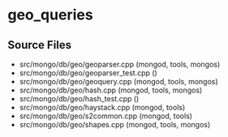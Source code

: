 # geo\_queries

## Source Files

- src/mongo/db/geo/geoparser.cpp   (mongod, tools, mongos)
- src/mongo/db/geo/geoparser\_test.cpp   ()
- src/mongo/db/geo/geoquery.cpp   (mongod, tools, mongos)
- src/mongo/db/geo/hash.cpp   (mongod, tools, mongos)
- src/mongo/db/geo/hash\_test.cpp   ()
- src/mongo/db/geo/haystack.cpp   (mongod, tools)
- src/mongo/db/geo/s2common.cpp   (mongod, tools)
- src/mongo/db/geo/shapes.cpp   (mongod, tools, mongos)

